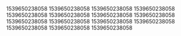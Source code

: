 1539650238058
1539650238058
1539650238058
1539650238058
1539650238058
1539650238058
1539650238058
1539650238058
1539650238058
1539650238058
1539650238058
1539650238058
1539650238058
1539650238058
1539650238058